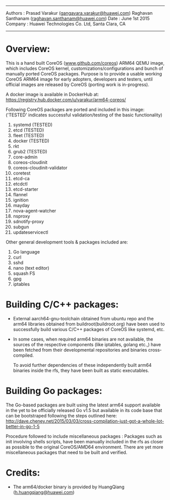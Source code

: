****************** ****************** ******************

Authors : Prasad Varakur     (gangavara.varakur@huawei.com)
          Raghavan Santhanam (raghavan.santhanam@huawei.com)
Date    : June 1st 2015
Company : Huawei Technologies Co. Ltd, Santa Clara, CA

****************** ****************** ******************

Overview:
=========
This is a hand built CoreOS (www.github.com/coreos) ARM64 QEMU image, which 
includes CoreOS kernel, customizations/configurations and bunch of manually
ported CoreOS packages. Purpose is to provide a usable working CoreOS ARM64
image for early adopters, developers and testers, until official images are
released by CoreOS (porting work is in-progress).

A docker image is available in DockerHub at:
   https://registry.hub.docker.com/u/varakur/arm64-coreos/

Following CoreOS packages are ported and included in this image:
('TESTED' indicates successful validation/testing of the basic functionality)

1) systemd  (TESTED)
2) etcd     (TESTED)
3) fleet    (TESTED)
4) docker   (TESTED)
5) rkt
6) grub2    (TESTED)
7) core-admin
8) coreos-cloudinit
9) coreos-cloudinit-validator
10) coretest
11) etcd-ca
12) etcdctl
13) etcd-starter
14) flannel
16) ignition
17) mayday
18) nova-agent-watcher
19) nsproxy
20) sdnotify-proxy
21) subgun
22) updateservicectl


Other general development tools & packages included are:
1) Go language
2) curl
3) sshd
4) nano (text editor)
5) squash FS
6) gpg
7) iptables

 
Building C/C++ packages:
========================
* External aarch64-gnu-toolchain obtained from ubuntu repo and the arm64
  libraries obtained from buildroot(buildroot.org) have been used to
  successfully build various C/C++ packages of CoreOS like systemd, etc.

* In some cases, when required arm64 binaries are not available, the sources
  of the respective components (like iptables, golang etc.,) have been
  fetched from their developmental repositories and binaries cross-compiled.

  To avoid further dependencies of these independently built arm64 binaries
  inside the rfs, they have been built as static executables.


Building Go packages:
=====================
The Go-based packages are built using the latest arm64 support available
in the yet to be officially released Go v1.5 but available in its code 
base that can be bootstraped following the steps outlined here:
   http://dave.cheney.net/2015/03/03/cross-compilation-just-got-a-whole-lot-better-in-go-1-5

Procedure followed to include miscellaneous packages :
Packages such as init involving shells scripts, have been manually
included in the rfs as closer as possible to the original CoreOS/AMD64
environment. There are yet more miscellaneous packages that need
to be built and verified.


Credits:
========
* The arm64/docker binary is provided by HuangQiang (h.huangqiang@huawei.com)
